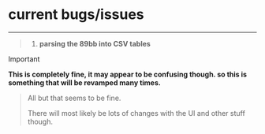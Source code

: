 # current bugs/issues
----
> 1. **parsing the 89bb into CSV tables**


> [!IMPORTANT]
> 
> **This is completely fine, it may appear to be confusing though. so this is something that will be revamped many times.**


> All but that seems to be fine.
>
> There will most likely be lots of changes with the UI and other stuff though.
